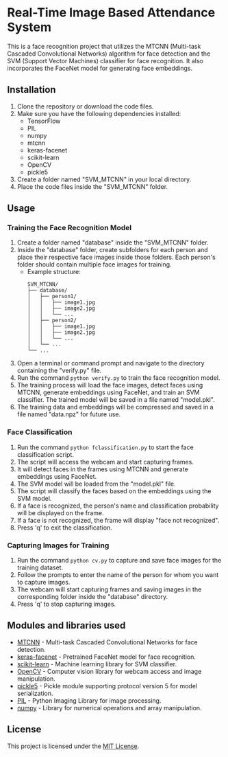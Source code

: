 # Real-Time Image Based Attendance System

This is a face recognition project that utilizes the MTCNN (Multi-task Cascaded Convolutional Networks) algorithm for face detection and the SVM (Support Vector Machines) classifier for face recognition. It also incorporates the FaceNet model for generating face embeddings.

## Installation

1. Clone the repository or download the code files.
2. Make sure you have the following dependencies installed:
   - TensorFlow
   - PIL
   - numpy
   - mtcnn
   - keras-facenet
   - scikit-learn
   - OpenCV
   - pickle5
3. Create a folder named "SVM_MTCNN" in your local directory.
4. Place the code files inside the "SVM_MTCNN" folder.

## Usage

### Training the Face Recognition Model

1. Create a folder named "database" inside the "SVM_MTCNN" folder.
2. Inside the "database" folder, create subfolders for each person and place their respective face images inside those folders. Each person's folder should contain multiple face images for training.
   - Example structure:
     ```
     SVM_MTCNN/
     ├── database/
     │   ├── person1/
     │   │   ├── image1.jpg
     │   │   ├── image2.jpg
     │   │   └── ...
     │   ├── person2/
     │   │   ├── image1.jpg
     │   │   ├── image2.jpg
     │   │   └── ...
     │   └── ...
     └── ...
     ```
3. Open a terminal or command prompt and navigate to the directory containing the "verify.py" file.
4. Run the command `python verify.py` to train the face recognition model.
5. The training process will load the face images, detect faces using MTCNN, generate embeddings using FaceNet, and train an SVM classifier. The trained model will be saved in a file named "model.pkl".
6. The training data and embeddings will be compressed and saved in a file named "data.npz" for future use.

### Face Classification

1. Run the command `python fclassification.py` to start the face classification script.
2. The script will access the webcam and start capturing frames.
3. It will detect faces in the frames using MTCNN and generate embeddings using FaceNet.
4. The SVM model will be loaded from the "model.pkl" file.
5. The script will classify the faces based on the embeddings using the SVM model.
6. If a face is recognized, the person's name and classification probability will be displayed on the frame.
7. If a face is not recognized, the frame will display "face not recognized".
8. Press 'q' to exit the classification.

### Capturing Images for Training

1. Run the command `python cv.py` to capture and save face images for the training dataset.
2. Follow the prompts to enter the name of the person for whom you want to capture images.
3. The webcam will start capturing frames and saving images in the corresponding folder inside the "database" directory.
4. Press 'q' to stop capturing images.

## Modules and libraries used

- [MTCNN](https://github.com/ipazc/mtcnn) - Multi-task Cascaded Convolutional Networks for face detection.
- [keras-facenet](https://github.com/nyoki-mtl/keras-facenet) - Pretrained FaceNet model for face recognition.
- [scikit-learn](https://scikit-learn.org/) - Machine learning library for SVM classifier.
- [OpenCV](https://opencv.org/) - Computer vision library for webcam access and image manipulation.
- [pickle5](https://github.com/marcusvaltonen/python-pickle5) - Pickle module supporting protocol version 5 for model serialization.
- [PIL](https://pillow.readthedocs.io/) - Python Imaging Library for image processing.
- [numpy](https://numpy.org/) - Library for numerical operations and array manipulation.

## License

This project is licensed under the [MIT License](LICENSE).
